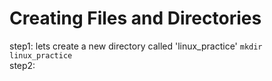 # Creating Files and Directories
step1: lets create a new directory called 'linux_practice'
```mkdir linux_practice```<br>
step2: 
